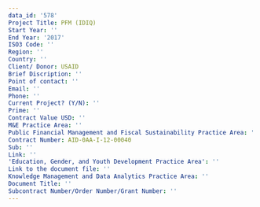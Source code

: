 ```yaml
---
data_id: '578'
Project Title: PFM (IDIQ)
Start Year: ''
End Year: '2017'
ISO3 Code: ''
Region: ''
Country: ''
Client/ Donor: USAID
Brief Discription: ''
Point of contact: ''
Email: ''
Phone: ''
Current Project? (Y/N): ''
Prime: ''
Contract Value USD: ''
M&E Practice Area: ''
Public Financial Management and Fiscal Sustainability Practice Area: ''
Contract Number: AID-0AA-I-12-00040
Sub: ''
Link: ''
'Education, Gender, and Youth Development Practice Area': ''
Link to the document file: ''
Knowledge Management and Data Analytics Practice Area: ''
Document Title: ''
Subcontract Number/Order Number/Grant Number: ''
---
```

